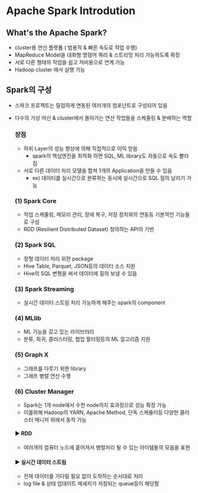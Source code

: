 # Apache Spark Introdution
## What's the Apache Spark?
- cluster용 연산 플랫폼 ( 범용적 & 빠른 속도로 작업 수행)
- MapReduce Model을 대화형 명령어 쿼리 & 스트리밍 처리 가능하도록 확장
- 서로 다른 형태의 작업을 쉽고 저비용으로 연계 가능 
- Hadoop cluster 에서 실행 가능 

## Spark의 구성 
- 스파크 프로젝트는 밀접하게 연동된 여러개의 컴포넌트로 구성되어 있음 
- 다수의 가상 머신 & cluster에서 돌아가는 연산 작업들을 스케줄링 & 분배하는 역할 

    ### 장점
    - 하위 Layer의 성능 향상에 의해 직접적으로 이익 얻음 
        - spark의 핵심엔진을 최적화 하면 SQL, ML library도 자동으로 속도 빨라짐
    - 서로 다른 데이터 처리 모델을 합쳐 1개의 Application을 만들 수 있음 
        - ex) 데이터를 실시간으로 분류하는 동시에 실시간으로 SQL 질의 날리기 가능 
    
    ### (1) Spark Core 
    - 작업 스케줄링, 메모리 관리, 장애 복구, 저장 장치와의 연동등 기본적인 기능들로 구성 
    - RDD (Resilient Distributed Dataset) 정의하는 API의 기반 
        
    ### (2) Spark SQL
    - 정형 데이터 처리 위한 package
    - Hive Table, Parquet, JSON등의 데이터 소스 지원
    - Hive의 SQL 변형을 써서 데이터에 질의 보낼 수 있음

    ### (3) Spark Streaming
    - 실시간 데이터 스트림 처리 가능하게 해주는 spark의 component 
        
    ### (4) MLlib
    - ML 기능을 갖고 있는 라이브러리
    - 분류, 회귀, 클러스터링, 협업 필터링등의 ML 알고리즘 지원

    ### (5) Graph X
    - 그래프를 다루기 위한 library
    - 그래프 병렬 연산 수행

    ### (6) Cluster Manager
    - Spark는 1개 node에서 수천 node까지 효과정으로 성능 확장 가능
    - 이를위해 Hadoop의 YARN, Apache Method, 단독 스케쥴러등 다양한 클러스터 매니저 위에서 동작 가능 




    #### ▶ RDD 
    - 여러개의 컴퓨터 노드에 흩어져서 병렬처리 될 수 있는 아이템들의 모음을 표현 

    #### ▶ 실시간 데이터 스트림
    - 전체 데이터를 기다릴 필요 없이 도착하는 순서대로 처리 
    - log file & 상태 업데이트 메세지가 저장되는 queue등이 해당함